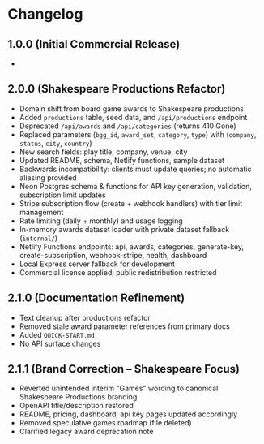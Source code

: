 # Changelog

## 1.0.0 (Initial Commercial Release)
-
## 2.0.0 (Shakespeare Productions Refactor)
- Domain shift from board game awards to Shakespeare productions
- Added `productions` table, seed data, and `/api/productions` endpoint
- Deprecated `/api/awards` and `/api/categories` (returns 410 Gone)
- Replaced parameters (`bgg_id`, `award_set`, `category`, `type`) with (`company`, `status`, `city`, `country`)
- New search fields: play title, company, venue, city
- Updated README, schema, Netlify functions, sample dataset
- Backwards incompatibility: clients must update queries; no automatic aliasing provided
- Neon Postgres schema & functions for API key generation, validation, subscription limit updates
- Stripe subscription flow (create + webhook handlers) with tier limit management
- Rate limiting (daily + monthly) and usage logging
- In-memory awards dataset loader with private dataset fallback (`internal/`)
- Netlify Functions endpoints: api, awards, categories, generate-key, create-subscription, webhook-stripe, health, dashboard
- Local Express server fallback for development
- Commercial license applied; public redistribution restricted

## 2.1.0 (Documentation Refinement)
- Text cleanup after productions refactor
- Removed stale award parameter references from primary docs
- Added `QUICK-START.md`
- No API surface changes

## 2.1.1 (Brand Correction – Shakespeare Focus)
- Reverted unintended interim "Games" wording to canonical Shakespeare Productions branding
- OpenAPI title/description restored
- README, pricing, dashboard, api key pages updated accordingly
- Removed speculative games roadmap (file deleted)
- Clarified legacy award deprecation note

